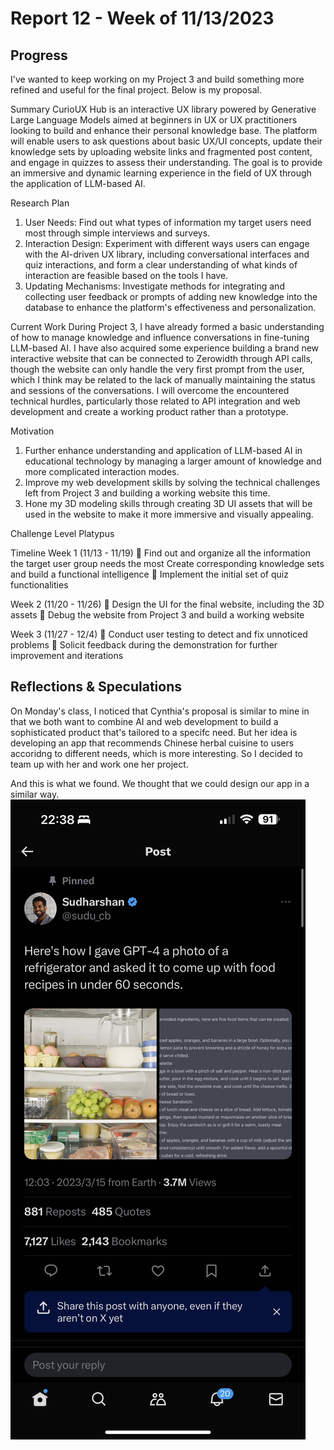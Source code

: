 # Report 12 - Week of 11/13/2023

## Progress
I've wanted to keep working on my Project 3 and build something more refined and useful for the final project. Below is my proposal.

Summary
CurioUX Hub is an interactive UX library powered by Generative Large Language Models aimed at beginners in UX or UX practitioners looking to build and enhance their personal knowledge base. The platform will enable users to ask questions about basic UX/UI concepts, update their knowledge sets by uploading website links and fragmented post content, and engage in quizzes to assess their understanding. The goal is to provide an immersive and dynamic learning experience in the field of UX through the application of LLM-based AI.

Research Plan
1. User Needs: Find out what types of information my target users need most through simple interviews and surveys.
2. Interaction Design: Experiment with different ways users can engage with the AI-driven UX library, including conversational interfaces and quiz interactions, and form a clear understanding of what kinds of interaction are feasible based on the tools I have.
3. Updating Mechanisms: Investigate methods for integrating and collecting user feedback or prompts of adding new knowledge into the database to enhance the platform's effectiveness and personalization.

Current Work
During Project 3, I have already formed a basic understanding of how to manage knowledge and influence conversations in fine-tuning LLM-based AI. I have also acquired some experience building a brand new interactive website that can be connected to Zerowidth through API calls, though the website can only handle the very first prompt from the user, which I think may be related to the lack of manually maintaining the status and sessions of the conversations. I will overcome the encountered technical hurdles, particularly those related to API integration and web development and create a working product rather than a prototype.

Motivation
1. Further enhance understanding and application of LLM-based AI in educational technology by managing a larger amount of knowledge and more complicated interaction modes.
2. Improve my web development skills by solving the technical challenges left from Project 3 and building a working website this time.
3. Hone my 3D modeling skills through creating 3D UI assets that will be used in the website to make it more immersive and visually appealing.

Challenge Level
Platypus

Timeline
Week 1 (11/13 - 11/19)
􏰀 Find out and organize all the information the target user group needs the most
  Create corresponding knowledge sets and build a functional intelligence
􏰀 Implement the initial set of quiz functionalities

Week 2 (11/20 - 11/26)
􏰀 Design the UI for the final website, including the 3D assets
􏰀 Debug the website from Project 3 and build a working website

Week 3 (11/27 - 12/4)
􏰀 Conduct user testing to detect and fix unnoticed problems
􏰀 Solicit feedback during the demonstration for further improvement and iterations

## Reflections & Speculations
On Monday's class, I noticed that Cynthia's proposal is similar to mine in that we both want to combine AI and web development to build a sophisticated product that's tailored to a specifc need. But her idea is developing an app that recommends Chinese herbal cuisine to users accoridng to different needs, which is more interesting. So I decided to team up with her and work one her project.

And this is what we found. We thought that we could design our app in a similar way.
![](w-12.jpg)


